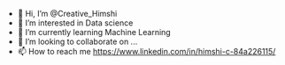 - 👋 Hi, I’m @Creative_Himshi
- 👀 I’m interested in Data science
- 🌱 I’m currently learning Machine Learning
- 💞️ I’m looking to collaborate on ...
- 📫 How to reach me https://www.linkedin.com/in/himshi-c-84a226115/

<!---
Himshi143/Himshi143 is a ✨ special ✨ repository because its `README.md` (this file) appears on your GitHub profile.
You can click the Preview link to take a look at your changes.
--->
